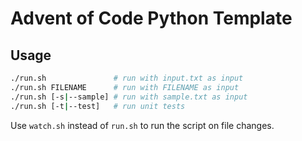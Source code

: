 # Advent of Code Python Template

## Usage

```sh
./run.sh               # run with input.txt as input
./run.sh FILENAME      # run with FILENAME as input
./run.sh [-s|--sample] # run with sample.txt as input
./run.sh [-t|--test]   # run unit tests
```

Use `watch.sh` instead of `run.sh` to run the script on file changes.

